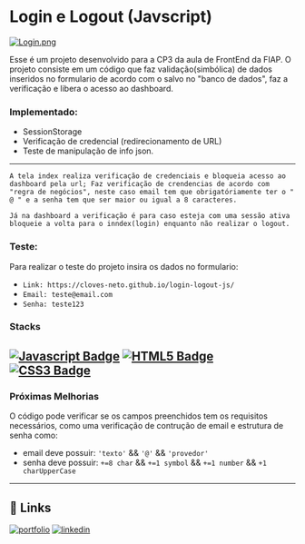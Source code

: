 # Login e Logout (Javscript)

[![Login.png](https://i.postimg.cc/fLGLFfTf/Login.png)](https://postimg.cc/jwhtnNfD)


Esse é um projeto desenvolvido para a CP3 da aula de FrontEnd da FIAP.
O projeto consiste em um código que faz validação(simbólica) de dados inseridos no formulario de acordo com o salvo no "banco de dados", faz a verificação e libera o acesso ao dashboard.

### Implementado: 
* SessionStorage
* Verificação de credencial (redirecionamento de URL)
* Teste de manipulação de info json.
--------------------------------------------------------


`A tela index realiza verificação de credenciais e bloqueia acesso ao dashboard pela url;
Faz verificação de crendencias de acordo com "regra de negócios",
neste caso email tem que obrigatóriamente ter o " @ " e a senha tem que ser maior ou igual a 8 caracteres.`

`Já na dashboard a verificação é para caso esteja com uma sessão ativa bloqueie a volta para o inndex(login) enquanto não realizar o logout.`








### Teste:

Para realizar o teste do projeto insira os dados no formulario:

* `Link: https://cloves-neto.github.io/login-logout-js/`
* `Email: teste@email.com`
* `Senha: teste123` 


### Stacks
[![Javascript Badge](https://img.shields.io/badge/JavaScript-F7DF1E?style=for-the-badge&logo=javascript&logoColor=black)](#) [![HTML5 Badge](https://img.shields.io/badge/HTML5-E34F26?style=for-the-badge&logo=html5&logoColor=white)](#) [![CSS3 Badge](https://img.shields.io/badge/CSS3-1572B6?style=for-the-badge&logo=css3&logoColor=white)](#)
---------------------------------------------------------
### Próximas Melhorias

O código pode verificar se os campos preenchidos tem os requisitos necessários, como uma verificação de contrução de email e estrutura de senha como: 

- email deve possuir: `'texto'` && `'@'` && `'provedor'`
- senha deve possuir: `+=8 char` && `+=1 symbol` && `+=1 number` && `+1 charUpperCase` 


-----------------------------------------------------------

## 🔗 Links
[![portfolio](https://img.shields.io/badge/my_portfolio-000?style=for-the-badge&logo=ko-fi&logoColor=white)](https://devneto.com.br/)
[![linkedin](https://img.shields.io/badge/linkedin-0A66C2?style=for-the-badge&logo=linkedin&logoColor=white)](https://www.linkedin.com/in/cloves-neto/)


